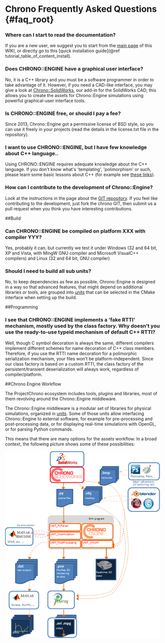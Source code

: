 Chrono Frequently Asked Questions {#faq_root}
==========================


### Where can I start to read the documentation?

If you are a new user, we suggest you to start from the [main page](index.html) of
this WIKI, or directly go to this [quick installation guide](@ref tutorial_table_of_content_install).

### Does CHRONO::ENGINE have a graphical user interface?

No, it is a C++ library and you must be a software programmer in order
to take advantage of it. However, if you need a CAD-like interface, you
may give a look at
[Chrono::SolidWorks](ChronoSolidWorks:Introduction "wikilink"), our
add-in for the SolidWorks CAD; this allows you to create the assets for
Chrono::Engine simulations using powerful graphical-user interface
tools.

### Is CHRONO::ENGINE free, or should I pay a fee?

Since 2013, Chrono::Engine got a permissive license of BSD style, so you
can use it freely in your projects (read the details in the license.txt
file in the repository).

### I want to use CHRONO::ENGINE, but I have few knowledge about C++ language..

Using CHRONO::ENGINE requires adequate knowledge about the C++ language.
If you don't know what's 'templating', 'polimorphism' or such, please
learn some basic lessons about C++ (for example see [these
links](http://www.deltaknowledge.com/chronoengine/links.html)).

### How can I contribute to the development of Chrono::Engine?

Look at the instructions in the page about the [GIT
repository](ChronoEngine:GIT_repository "wikilink"). If you feel like
contributing to the development, just fork the chrono GIT, then submit
us a pull request when you think you have interesting contributions.

##Build

### Can CHRONO::ENGINE be compiled on platform XXX with compiler YYY?

Yes, probably it can, but currently we test it under Windows (32 and 64
bit, XP and Vista, with MingW GNU compiler and Microsoft VisualC++
compilers) and Linux (32 and 64 bit, GNU compiler)

### Should I need to build all sub units?

No, to keep dependencies as few as possible, Chrono::Engine is designed
in a way so that advanced features, that might depend on additional
libraries or tools, are grouped into
[units](ChronoEngine:Units "wikilink") that can be selected in the CMake
interface when setting up the build.

##Programming

### I see that CHRONO::ENGINE implements a 'fake RTTI' mechanism, mostly used by the class factory. Why doesn't you use the ready-to-use typeid mechanism of default C++ RTTI?

Well, though C symbol decoration is always the same, different compilers
implement different schemes for name decoration of C++ class members.
Therefore, if you use the RTTI name decoration for a polimorphic
serialization mechanism, your files won't be platform-independent. Since
our class factory is based on a custom RTTI, the class factory of the
persistent/transient deserialization will always work, regardless of
compiler/platform.

##Chrono Engine Workflow

The ProjectChrono ecosystem includes tools, plugins and libraries, most
of them revolving around the Chrono::Engine middleware.

The Chrono::Engine middleware is a modular set of libraries for physical
simulations, organized in [units](Units "wikilink"). Some of those units
allow interfacing Chrono::Engine to external software, for example for
pre-processing and post-processing data, or for displaying real-time
simulations with OpenGL, or for parsing Python commands.

This means that there are many options for the assets workflow. In a
broad context, the following picture shows some of these possibilities:

![](/images/Workflow.png "workflow.png")
